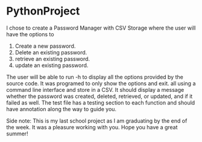 # PythonProject

I chose to create a Password Manager with CSV Storage where the user will have the options to 

1. Create a new password.
2. Delete an existing password. 
3. retrieve an existing password. 
4. update an existing password. 

The user will be able to run -h to display all the options provided by the source code. It was programed to only show the options and exit. 
all using a command line interface and store in a CSV. It should display a message whether the password was created, deleted, retrieved, or updated, and if it failed as well. 
The test file has a testing section to each function and should have annotation along the way to guide you. 

Side note: This is my last school project as I am graduating by the end of the week. It was a pleasure working with you. Hope you have a great summer! 
